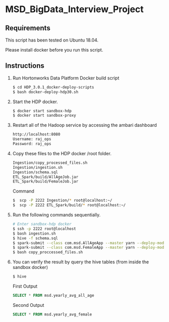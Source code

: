 # MSD_BigData_Interview_Project

## Requirements
This script has been tested on Ubuntu 18.04.

Please install docker before you run this script. 

## Instructions
1. Run Hortonworks Data Platform Docker build script
   ```bash
   $ cd HDP_3.0.1_docker-deploy-scripts
   $ bash docker-deploy-hdp30.sh
   ```
2. Start the HDP docker.
   ```bash
   $ docker start sandbox-hdp
   $ docker start sandbox-proxy
   ```
3. Restart all of the Hadoop service by accessing the ambari dashboard
   ```bash
   http://localhost:8080
   Username: raj_ops
   Password: raj_ops
   ```
4. Copy these files to the HDP docker /root folder.
   ```bash
   Ingestion/copy_processed_files.sh
   Ingestion/ingestion.sh
   Ingestion/schema.sql
   ETL_Spark/build/AllAgeJob.jar
   ETL_Spark/build/FemaleJob.jar
   ```
   Command
   ```bash
   $  scp -P 2222 Ingestion/* root@localhost:~/
   $  scp -P 2222 ETL_Spark/build/* root@localhost:~/
   ```
5. Run the following commands sequentially.
   ```bash
   # Enter sandbox-hdp docker
   $ ssh -p 2222 root@localhost
   $ bash ingestion.sh
   $ hive -f schema.sql
   $ spark-submit --class com.msd.AllAgeApp --master yarn --deploy-mode client AllAgeJob.jar
   $ spark-submit --class com.msd.FemaleApp --master yarn --deploy-mode client FemaleJob.jar
   $ bash copy_proccessed_files.sh
   ```
6. You can verify the result by query the hive tables (from inside the sandbox docker)
   ```bash
   $ hive
   ```

   First Output
   ```sql
   SELECT * FROM msd.yearly_avg_all_age
   ```
   Second Output
   ```sql
   SELECT * FROM msd.yearly_avg_female
   ```
